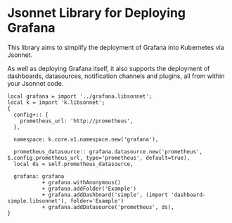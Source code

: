 # Jsonnet Library for Deploying Grafana

This library aims to simplify the deployment of Grafana into Kubernetes
via Jsonnet.

As well as deploying Grafana itself, it also supports the deployment of
dashboards, datasources, notification channels and plugins, all from
within your Jsonnet code.

```
local grafana = import '../grafana.libsonnet';
local k = import 'k.libsonnet';
{
  config+:: {
    prometheus_url: 'http://prometheus',
  },

  namespace: k.core.v1.namespace.new('grafana'),

  prometheus_datasource:: grafana.datasource.new('prometheus', $.config.prometheus_url, type='prometheus', default=true),
  local ds = self.prometheus_datasource,

  grafana: grafana
           + grafana.withAnonymous()
           + grafana.addFolder('Example')
           + grafana.addDashboard('simple', (import 'dashboard-simple.libsonnet'), folder='Example')
           + grafana.addDatasource('prometheus', ds),
}
```
